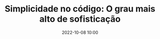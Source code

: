 ---
title: 'Simplicidade no código: O grau mais alto de sofisticação'
type: palestra
speakers:
  - Matheus Lopes Santos
speakersPictures: []
picture: assets/images/schedule/matheus_lopes.jpeg
linkedin: https://www.linkedin.com/in/matheus-lopes-santos
twitter: 
instagram: 
date: '2022-10-08 10:00'
rooms:
  - 4
  - 5
---